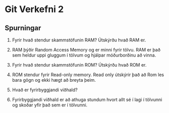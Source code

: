 # Git Verkefni 2

## Spurningar

1. Fyrir hvað stendur skammstöfunin RAM? Útskýrðu hvað RAM er.

1. RAM þýðir Random Access Memory og er minni fyrir tölvu. RAM er það sem heldur uppi gluggum í tölvum og hjálpar móðurborðinu að vinna.

2. Fyrir hvað stendur skammstöfunin ROM? Útskýrðu hvað ROM er.

2. ROM stendur fyrir Read-only memory. Read only útskýrir það að Rom les bara gögn og ekki hægt að breyta þeim.

3. Hvað er fyrirbyggjandi viðhald?

3. Fyrirbyggjandi viðhald er að athuga stundum hvort allt sé í lagi í tölvunni og skoðar yfir það sem er í tölvunni.